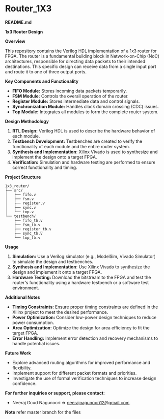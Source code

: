 # Router_1X3
**README.md**

**1x3 Router Design**

**Overview**

This repository contains the Verilog HDL implementation of a 1x3 router for FPGA. The router is a fundamental building block in Network-on-Chip (NoC) architectures, responsible for directing data packets to their intended destinations. This specific design can receive data from a single input port and route it to one of three output ports.

**Key Components and Functionality**

* **FIFO Module:** Stores incoming data packets temporarily.
* **FSM Module:** Controls the overall operation of the router.
* **Register Module:** Stores intermediate data and control signals.
* **Synchronization Module:** Handles clock domain crossing (CDC) issues.
* **Top Module:** Integrates all modules to form the complete router system.

**Design Methodology**

1. **RTL Design:** Verilog HDL is used to describe the hardware behavior of each module.
2. **Testbench Development:** Testbenches are created to verify the functionality of each module and the entire router system.
3. **Synthesis and Implementation:** Xilinx Vivado is used to synthesize and implement the design onto a target FPGA.
4. **Verification:** Simulation and hardware testing are performed to ensure correct functionality and timing.

**Project Structure**

```
1x3_router/
├── src/
│   ├── fifo.v
│   ├── fsm.v
│   ├── register.v
│   ├── sync.v
│   └── top.v
└── testbench/
    ├── fifo_tb.v
    ├── fsm_tb.v
    ├── register_tb.v
    ├── sync_tb.v
    └── top_tb.v
```

**Usage**

1. **Simulation:** Use a Verilog simulator (e.g., ModelSim, Vivado Simulator) to simulate the design and testbenches.
2. **Synthesis and Implementation:** Use Xilinx Vivado to synthesize the design and implement it onto a target FPGA.
3. **Hardware Testing:** Download the bitstream to the FPGA and test the router's functionality using a hardware testbench or a software test environment.

**Additional Notes**

* **Timing Constraints:** Ensure proper timing constraints are defined in the Xilinx project to meet the desired performance.
* **Power Optimization:** Consider low-power design techniques to reduce power consumption.
* **Area Optimization:** Optimize the design for area efficiency to fit the target FPGA.
* **Error Handling:** Implement error detection and recovery mechanisms to handle potential issues.

**Future Work**

* Explore advanced routing algorithms for improved performance and flexibility.
* Implement support for different packet formats and priorities.
* Investigate the use of formal verification techniques to increase design confidence.

**For further inquiries or support, please contact:**
* Neeraj Goud Nagunoori => neerajnagunoori12@gmail.com

**Note**
refer master branch for the files
